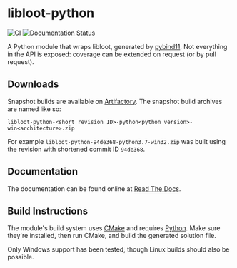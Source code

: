libloot-python
==============

![CI](https://github.com/loot/libloot-python/workflows/CI/badge.svg?branch=master&event=push)
[![Documentation Status](https://readthedocs.org/projects/loot-api-python/badge/)](http://loot-api-python.readthedocs.io/)

A Python module that wraps libloot, generated by [pybind11](https://github.com/pybind/pybind11). Not everything in the API is exposed: coverage can be extended on request (or by pull request).

## Downloads

Snapshot builds are available on [Artifactory](https://loot.jfrog.io/ui/repos/tree/General/libloot-python). The snapshot build archives are named like so:

```
libloot-python-<short revision ID>-python<python version>-win<architecture>.zip
```

For example `libloot-python-94de368-python3.7-win32.zip` was built using the revision with shortened commit ID `94de368`.

## Documentation

The documentation can be found online at [Read The Docs](http://loot-api-python.readthedocs.org/).

## Build Instructions

The module's build system uses [CMake](https://cmake.org/) and requires [Python](https://www.python.org). Make sure they're installed, then run CMake, and build the generated solution file.

Only Windows support has been tested, though Linux builds should also be possible.

